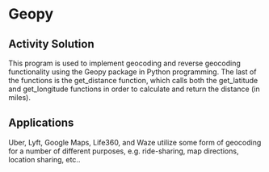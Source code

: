 # Geopy
## Activity Solution
This program is used to implement geocoding and reverse geocoding functionality using the Geopy package in Python programming.  The last of the functions is the get_distance function, which calls both the get_latitude and get_longitude functions in order to calculate and return the distance (in miles).

## Applications
Uber, Lyft, Google Maps, Life360, and Waze utilize some form of geocoding for a number of different purposes, e.g. ride-sharing, map directions, location sharing, etc..
